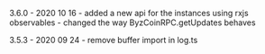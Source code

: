 3.6.0 - 2020 10 16
    - added a new api for the instances using rxjs observables
    - changed the way ByzCoinRPC.getUpdates behaves

3.5.3 - 2020 09 24
    - remove buffer import in log.ts
